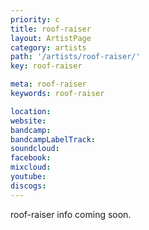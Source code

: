 ```yaml
---
priority: c
title: roof-raiser
layout: ArtistPage
category: artists
path: '/artists/roof-raiser/'
key: roof-raiser

meta: roof-raiser
keywords: roof-raiser

location: 
website: 
bandcamp: 
bandcampLabelTrack: 
soundcloud: 
facebook: 
mixcloud: 
youtube: 
discogs: 
---
```


roof-raiser info coming soon.

